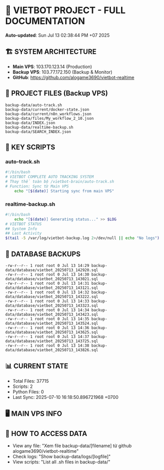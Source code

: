 # 🤖 VIETBOT PROJECT - FULL DOCUMENTATION
**Auto-updated**: Sun Jul 13 02:38:44 PM +07 2025

## 🏗️ SYSTEM ARCHITECTURE
- **Main VPS**: 103.170.123.14 (Production)
- **Backup VPS**: 103.77.172.150 (Backup & Monitor)
- **GitHub**: https://github.com/alogame3690/vietbot-realtime

## 📁 PROJECT FILES (Backup VPS)
```
backup-data/auto-track.sh
backup-data/current/docker-state.json
backup-data/current/n8n_workflows.json
backup-data/files/My_workflow_2_10.json
backup-data/INDEX.json
backup-data/realtime-backup.sh
backup-data/SEARCH_INDEX.json
```

## 🔧 KEY SCRIPTS
### auto-track.sh
```bash
#!/bin/bash
# VIETBOT COMPLETE AUTO TRACKING SYSTEM
# Thay thế toàn bộ /vietbot-brain/auto-track.sh
# Function: Sync từ Main VPS
    echo "[$(date)] Starting sync from main VPS"
```
### realtime-backup.sh
```bash
#!/bin/bash
    echo "[$(date)] Generating status..." >> $LOG
# VIETBOT STATUS
## System Info
## Last Activity
$(tail -5 /var/log/vietbot-backup.log 2>/dev/null || echo "No logs")
```

## 💾 DATABASE BACKUPS
```
-rw-r--r-- 1 root root 0 Jul 13 14:29 backup-data/database/vietbot_20250713_142920.sql
-rw-r--r-- 1 root root 0 Jul 13 14:30 backup-data/database/vietbot_20250713_143021.sql
-rw-r--r-- 1 root root 0 Jul 13 14:31 backup-data/database/vietbot_20250713_143121.sql
-rw-r--r-- 1 root root 0 Jul 13 14:32 backup-data/database/vietbot_20250713_143222.sql
-rw-r--r-- 1 root root 0 Jul 13 14:33 backup-data/database/vietbot_20250713_143323.sql
-rw-r--r-- 1 root root 0 Jul 13 14:34 backup-data/database/vietbot_20250713_143423.sql
-rw-r--r-- 1 root root 0 Jul 13 14:35 backup-data/database/vietbot_20250713_143524.sql
-rw-r--r-- 1 root root 0 Jul 13 14:36 backup-data/database/vietbot_20250713_143625.sql
-rw-r--r-- 1 root root 0 Jul 13 14:37 backup-data/database/vietbot_20250713_143725.sql
-rw-r--r-- 1 root root 0 Jul 13 14:38 backup-data/database/vietbot_20250713_143826.sql
```

## 📊 CURRENT STATE
- Total Files: 37715
- Scripts: 2
- Python Files: 0
- Last Sync: 2025-07-10 16:18:50.896721968 +0700

## 🖥️ MAIN VPS INFO


## 🚨 HOW TO ACCESS DATA
- View any file: "Xem file backup-data/[filename] từ github alogame3690/vietbot-realtime"
- Check logs: "Show backup-data/logs/[logfile]"
- View scripts: "List all .sh files in backup-data/"
